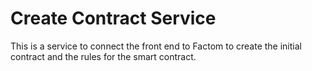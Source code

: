 # Create Contract Service

This is a service to connect the front end to Factom to create the initial contract and the rules for the smart contract.